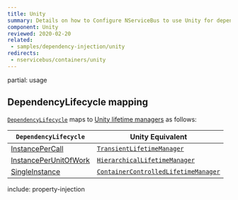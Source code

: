 ```yaml
---
title: Unity
summary: Details on how to Configure NServiceBus to use Unity for dependency injection.
component: Unity
reviewed: 2020-02-20
related:
 - samples/dependency-injection/unity
redirects:
 - nservicebus/containers/unity
---
```


partial: usage

## DependencyLifecycle mapping

[`DependencyLifecycle`](/nservicebus/dependency-injection/) maps to [Unity lifetime managers](https://msdn.microsoft.com/en-us/library/ff660872.aspx#Anchor_0) as follows:

| `DependencyLifecycle`                                                                                             | Unity Equivalent                                                                                                        |
|-----------------------------------------------------------------------------------------------------------------|---------------------------------------------------------------------------------------------------------------------------|
| [InstancePerCall](/nservicebus/dependency-injection/)                                | [`TransientLifetimeManager`](https://msdn.microsoft.com/en-us/library/microsoft.practices.unity.transientlifetimemanager.aspx)         |
| [InstancePerUnitOfWork](/nservicebus/dependency-injection/)                    | [`HierarchicalLifetimeManager`](https://msdn.microsoft.com/en-us/library/microsoft.practices.unity.hierarchicallifetimemanager.aspx) |
| [SingleInstance](/nservicebus/dependency-injection/)                                  | [`ContainerControlledLifetimeManager`](https://msdn.microsoft.com/en-us/library/microsoft.practices.unity.containercontrolledlifetimemanager.aspx)                          |


include: property-injection